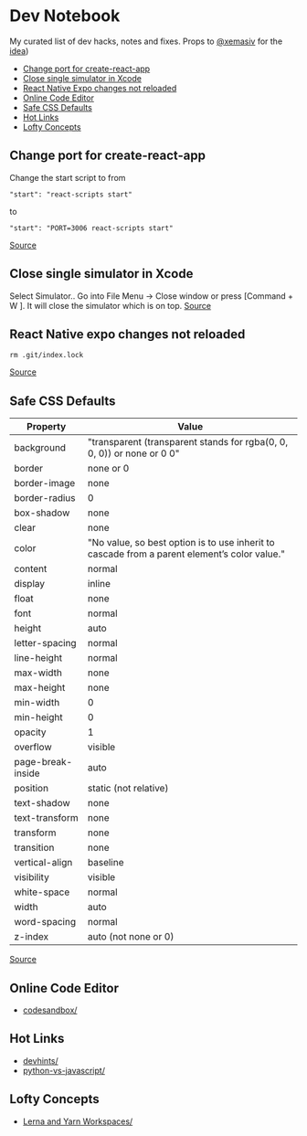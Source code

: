 # Dev Notebook

My curated list of dev hacks, notes and fixes.
Props to [@xemasiv](https://github.com/xemasiv) for the [idea](https://github.com/xemasiv/my-dev-fixes))

* [Change port for create-react-app](#change-port-for-create-react-app)
* [Close single simulator in Xcode](#close-single-simulator-in-xcode)
* [React Native Expo changes not reloaded](#react-native-expo-changes-not-reloaded)
* [Online Code Editor](#online-code-editor)
* [Safe CSS Defaults](#safe-css-defaults)
* [Hot Links](#hot-links)
* [Lofty Concepts](#lofty-concepts)

## Change port for create-react-app
Change the start script to from 
```
"start": "react-scripts start"
```
to
```
"start": "PORT=3006 react-scripts start"
```
[Source](https://stackoverflow.com/questions/40714583/how-to-specify-a-port-to-run-a-create-react-app-based-project)

## Close single simulator in Xcode

Select Simulator.. Go into File Menu -> Close window or press [Command + W ]. It will close the simulator which is on top.
[Source](https://stackoverflow.com/questions/45165635/how-to-quit-or-close-single-simulator-from-opened-multiple-simulator-in-xcode-9)

## React Native expo changes not reloaded

```
rm .git/index.lock
```
[Source](https://github.com/facebook/react-native/issues/4357#issuecomment-394448806)

## Safe CSS Defaults

| Property          | Value                                                                                        | 
|-------------------|----------------------------------------------------------------------------------------------| 
| background        | "transparent (transparent stands for rgba(0, 0, 0, 0)) or none or 0 0"                       | 
| border            | none or 0                                                                                    | 
| border-image      | none                                                                                         | 
| border-radius     | 0                                                                                            | 
| box-shadow        | none                                                                                         | 
| clear             | none                                                                                         | 
| color             | "No value, so best option is to use inherit to cascade from a parent element’s color value." | 
| content           | normal                                                                                       | 
| display           | inline                                                                                       | 
| float             | none                                                                                         | 
| font              | normal                                                                                       | 
| height            | auto                                                                                         | 
| letter-spacing    | normal                                                                                       | 
| line-height       | normal                                                                                       | 
| max-width         | none                                                                                         | 
| max-height        | none                                                                                         | 
| min-width         | 0                                                                                            | 
| min-height        | 0                                                                                            | 
| opacity           | 1                                                                                            | 
| overflow          | visible                                                                                      | 
| page-break-inside | auto                                                                                         | 
| position          | static (not relative)                                                                        | 
| text-shadow       | none                                                                                         | 
| text-transform    | none                                                                                         | 
| transform         | none                                                                                         | 
| transition        | none                                                                                         | 
| vertical-align    | baseline                                                                                     | 
| visibility        | visible                                                                                      | 
| white-space       | normal                                                                                       | 
| width             | auto                                                                                         | 
| word-spacing      | normal                                                                                       | 
| z-index           | auto (not none or 0)                                                                         | 

[Source](http://nimbupani.com/safe-css-defaults.html)

## Online Code Editor
* [codesandbox/](https://codesandbox.io/)

## Hot Links
* [devhints/](https://devhints.io/)
* [python-vs-javascript/](https://sayazamurai.github.io/python-vs-javascript/)


## Lofty Concepts
* [Lerna and Yarn Workspaces/](https://medium.com/@NareshBhatia/sharing-ui-components-with-lerna-and-yarn-workspaces-be1ebca06efe)
